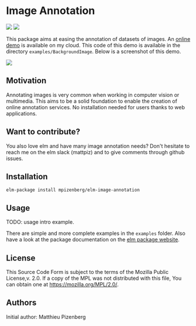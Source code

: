 # Image Annotation

[![][badge-doc]][doc] [![][badge-license]][license]

[badge-doc]: https://img.shields.io/badge/documentation-latest-yellow.svg?style=flat-square
[doc]: http://package.elm-lang.org/packages/mpizenberg/elm-image-annotation/latest
[badge-license]: https://img.shields.io/badge/license-MPL%202.0-blue.svg?style=flat-square
[license]: https://www.mozilla.org/en-US/MPL/2.0/

This package aims at easing the annotation of datasets of images.
An [online demo][demo] is available on my cloud.
This code of this demo is available in the directory `examples/BackgroundImage`.
Below is a screenshot of this demo.

[![][demo-image]][demo]

[demo]: http://elm-image-annotation.pizenberg.fr
[demo-image]: https://mpizenberg.github.io/resources/elm-image-annotations/images/rosa_annotated.jpg

## Motivation

Annotating images is very common when working in computer vision or multimedia.
This aims to be a solid foundation to enable the creation of online annotation services.
No installation needed for users thanks to web applications.

## Want to contribute?

You also love elm and have many image annotation needs?
Don't hesitate to reach me on the elm slack (mattpiz) and to give comments
through github issues.

## Installation

```shell
elm-package install mpizenberg/elm-image-annotation
```

## Usage

TODO: usage intro example.

There are simple and more complete examples in the `examples` folder.
Also have a look at the package documentation on the [elm package website][doc].

## License

This Source Code Form is subject to the terms of the Mozilla Public License,v. 2.0.
If a copy of the MPL was not distributed with this file,
You can obtain one at https://mozilla.org/MPL/2.0/.

## Authors

Initial author: Matthieu Pizenberg

